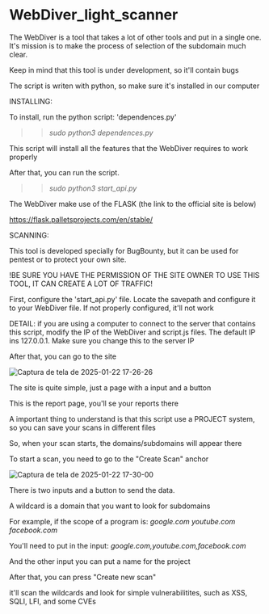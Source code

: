# WebDiver_light_scanner
The WebDiver is a tool that takes a lot of other tools and put in a single one. It's mission is to make the process of selection of the subdomain much clear.

Keep in mind that this tool is under development, so it'll contain bugs

The script is writen with python, so make sure it's installed in our computer

INSTALLING:

To install, run the python script: 'dependences.py'


>>  *sudo python3 dependences.py*

This script will install all the features that the WebDiver requires to work properly

After that, you can run the script.

>>  *sudo python3 start_api.py*

The WebDiver make use of the FLASK (the link to the official site is below)

https://flask.palletsprojects.com/en/stable/


SCANNING:

This tool is developed specially for BugBounty, but it can be used for pentest or to protect your own site.

!BE SURE YOU HAVE THE PERMISSION OF THE SITE OWNER TO USE THIS TOOL, IT CAN CREATE A LOT OF TRAFFIC!

First, configure the 'start_api.py' file. Locate the savepath and configure it to your WebDiver file. If not properly configured, it'll not work

DETAIL: if you are using a computer to connect to the server that contains this script, modify the IP of the WebDiver and script.js files. The default IP ins 127.0.0.1. Make sure you change this to the server IP

After that, you can go to the site

![Captura de tela de 2025-01-22 17-26-26](https://github.com/user-attachments/assets/e79449e3-5069-4afd-af18-6c4538042a79)

The site is quite simple, just a page with a input and a button

This is the report page, you'll se your reports there

A important thing to understand is that this script use a PROJECT system, so you can save your scans in different files

So, when your scan starts, the domains/subdomains will appear there

To start a scan, you need to go to the "Create Scan" anchor

![Captura de tela de 2025-01-22 17-30-00](https://github.com/user-attachments/assets/2f72444e-242e-40ce-ba70-65d73781fc13)

There is two inputs and  a button to send the data.

A wildcard is a domain that you want to look for subdomains

For example, if the scope of a program is:
*google.com*
*youtube.com*
*facebook.com*

You'll need to put in the input:
*google.com,youtube.com,facebook.com*

And the other input you can put a name for the project

After that, you can press "Create new scan"

it'll scan the wildcards and look for simple vulnerabilitites, such as XSS, SQLI, LFI, and some CVEs
